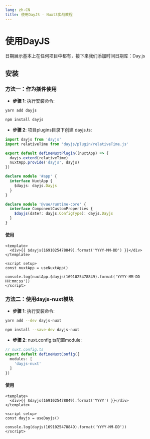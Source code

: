 ```yaml
---
lang: zh-CN
title: 使用DayJS - Nuxt3实战教程
---
```


# 使用DayJS

日期展示基本上在任何项目中都有，接下来我们添加时间日期库：Day.js

## 安装

### 方法一：作为插件使用

- **步骤 1**: 执行安装命令:

<CodeGroup>
  <CodeGroupItem title="yarn" active>

```bash
yarn add dayjs
```

  </CodeGroupItem>

  <CodeGroupItem title="npm">

```bash
npm install dayjs
```

  </CodeGroupItem>

</CodeGroup>

- **步骤 2**: 项目plugins目录下创建 dayjs.ts:
```ts
import dayjs from 'dayjs'
import relativeTime from 'dayjs/plugin/relativeTime.js'

export default defineNuxtPlugin((nuxtApp) => {
  dayjs.extend(relativeTime)
  nuxtApp.provide('dayjs', dayjs)
})

declare module '#app' {
  interface NuxtApp {
    $dayjs: dayjs.Dayjs
  }
}

declare module '@vue/runtime-core' {
  interface ComponentCustomProperties {
    $dayjs(date?: dayjs.ConfigType): dayjs.Dayjs
  }
}

```

#### 使用
```vue
<template>
  <div>{{ $dayjs(1691025478849).format('YYYY-MM-DD') }}</div>
</template>

<script setup>
const nuxtApp = useNuxtApp()

console.log(nuxtApp.$dayjs(1691025478849).format('YYYY-MM-DD HH:mm:ss'))
</script>
```

### 方法二：使用dayjs-nuxt模块

- **步骤 1**: 执行安装命令:

<CodeGroup>
  <CodeGroupItem title="yarn" active>

```bash
yarn add --dev dayjs-nuxt
```

  </CodeGroupItem>

  <CodeGroupItem title="npm">

```bash
npm install --save-dev dayjs-nuxt
```

  </CodeGroupItem>

</CodeGroup>

- **步骤 2**: nuxt.config.ts配置module:
```ts
// nuxt.config.ts
export default defineNuxtConfig({
  modules: [
    'dayjs-nuxt'
  ]
})
```

#### 使用
```vue
<template>
  <div>{{ $dayjs(1691025478849).format('YYYY') }}</div>
</template>

<script setup>
const dayjs = useDayjs()

console.log(dayjs(1691025478849).format('YYYY-MM-DD'))
</script>
```
